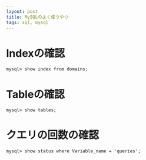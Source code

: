 ```yaml
---
layout: post
title: MySQLのよく使うやつ
tags: sql, mysql
---
```


# Indexの確認

```
mysql> show index from domains;
```

# Tableの確認
```
mysql> show tables;
```

# クエリの回数の確認
```
mysql> show status where Variable_name = 'queries';
```
